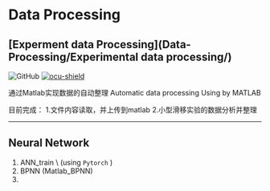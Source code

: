 # Data Processing

## [Experment data Processing](Data-Processing/Experimental data processing/)
![GitHub](https://img.shields.io/github/license/Kaede-cycy/Data-Processing?logoColor=green&style=plastic)
[![ocu-shield]][ocu]

通过Matlab实现数据的自动整理
Automatic data processing Using by MATLAB 

目前完成：
1.文件内容读取，并上传到matlab
2.小型滑移实验的数据分析并整理

---

## Neural Network
1. ANN_train \ (using `Pytorch` )
2. BPNN (Matlab_BPNN)
3. 
[ocu]:http://brdg.civil.eng.osaka-cu.ac.jp/index.html
[ocu-shield]:https://img.shields.io/badge/OCU%20-Bridge%20Eng.%20LAB-blue
